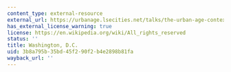 ```yaml
---
content_type: external-resource
external_url: https://urbanage.lsecities.net/talks/the-urban-age-context-washington-dc#audio
has_external_license_warning: true
license: https://en.wikipedia.org/wiki/All_rights_reserved
status: ''
title: Washington, D.C.
uid: 3b8a795b-35bd-45f2-90f2-b4e2898b81fa
wayback_url: ''
---
```

